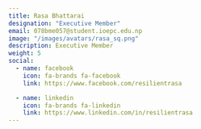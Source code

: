 ```yaml
---
title: Rasa Bhattarai
designation: "Executive Member"
email: 078bme057@student.ioepc.edu.np
image: "/images/avatars/rasa_sq.png"
description: Executive Member
weight: 5
social:
  - name: facebook
    icon: fa-brands fa-facebook
    link: https://www.facebook.com/resilientrasa

  - name: linkedin
    icon: fa-brands fa-linkedin
    link: https://www.linkedin.com/in/resilientrasa
---
```


